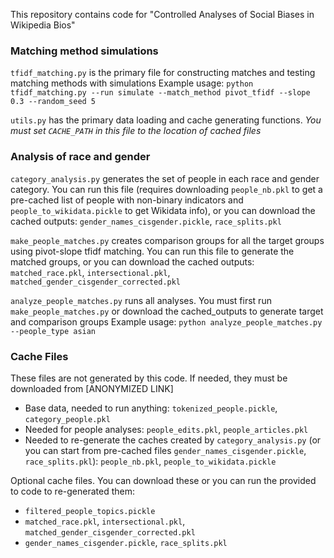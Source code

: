 This repository contains code for "Controlled Analyses of Social Biases in Wikipedia Bios"



### Matching method simulations
`tfidf_matching.py` is the primary file for constructing matches and testing matching methods with simulations
Example usage: `python tfidf_matching.py --run simulate --match_method pivot_tfidf --slope 0.3 --random_seed 5`

`utils.py` has the primary data loading and cache generating functions. *You must set `CACHE_PATH` in this file to the location of cached files*


### Analysis of race and gender
`category_analysis.py` generates the set of people in each race and gender category. You can run this file (requires downloading `people_nb.pkl` to get a pre-cached list of people with non-binary indicators and `people_to_wikidata.pickle` to get Wikidata info), or you can download the cached outputs: `gender_names_cisgender.pickle`, `race_splits.pkl`

`make_people_matches.py` creates comparison groups for all the target groups using pivot-slope tfidf matching. You can run this file to generate the matched groups, or you can download the cached outputs: `matched_race.pkl`, `intersectional.pkl`, `matched_gender_cisgender_corrected.pkl`

`analyze_people_matches.py` runs all analyses. You must first run `make_people_matches.py` or download the cached_outputs to generate target and comparison groups
Example usage: `python analyze_people_matches.py --people_type asian`

### Cache Files
These files are not generated by this code. If needed, they must be downloaded from [ANONYMIZED LINK]
* Base data, needed to run anything: `tokenized_people.pickle`, `category_people.pkl`
* Needed for people analyses: `people_edits.pkl`, `people_articles.pkl`
* Needed to re-generate the caches created by `category_analysis.py` (or you can start from pre-cached files `gender_names_cisgender.pickle`, `race_splits.pkl`): `people_nb.pkl`, `people_to_wikidata.pickle`

Optional cache files. You can download these or you can run the provided to code to re-generated them:
* `filtered_people_topics.pickle`
* `matched_race.pkl`, `intersectional.pkl`, `matched_gender_cisgender_corrected.pkl`
* `gender_names_cisgender.pickle`, `race_splits.pkl`
